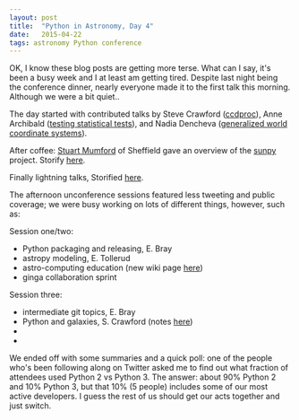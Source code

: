 ```yaml
---
layout: post
title:  "Python in Astronomy, Day 4"
date:   2015-04-22
tags: astronomy Python conference
---
```

OK, I know these blog posts are getting more terse. What can I say, it's been a busy week and I at least am getting tired.
Despite last night being the conference dinner, nearly everyone made it to the first talk this morning. Although we were a bit quiet..

The day started with contributed talks by Steve Crawford ([ccdproc](http://ccdproc.readthedocs.org/en/latest/)), Anne Archibald ([testing statistical tests](http://lighthouseinthesky.blogspot.nl/)), and Nadia Dencheva ([generalized world coordinate systems](http://gwcs.readthedocs.org/en/latest/)).

After coffee: [Stuart Mumford](http://www.stuartmumford.co.uk/) of Sheffield gave an overview of the [sunpy](http://sunpy.org) project. Storify [here](https://storify.com/PBarmby/python-in-astronomy-day-4-keynote).

Finally lightning talks, Storified [here](https://storify.com/PBarmby/python-in-astronomy-day-4-lightning-talks).

The afternoon unconference sessions featured less tweeting and public coverage; we were busy working on lots of
different things, however, such as:

Session one/two:

* Python packaging and releasing, E. Bray
* astropy modeling, E. Tollerud
* astro-computing education (new wiki page [here](http://t.co/MPK3cc7Quj))
* ginga collaboration sprint


Session three:

* intermediate git topics, E. Bray
* Python and galaxies, S. Crawford (notes [here](https://t.co/yrdlspoucg))
* 
* 

We ended off with some summaries and a quick poll: one of the people who's been following along on Twitter asked me to find out what fraction of attendees used Python 2 vs Python 3. The answer: about 90% Python 2 and 10% Python 3, but that 10% (5 people) includes some of our most active developers. I guess the rest of us should get our acts together and just switch.

